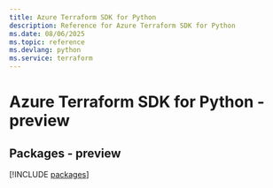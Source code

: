 ```yaml
---
title: Azure Terraform SDK for Python
description: Reference for Azure Terraform SDK for Python
ms.date: 08/06/2025
ms.topic: reference
ms.devlang: python
ms.service: terraform
---
```

# Azure Terraform SDK for Python - preview
## Packages - preview
[!INCLUDE [packages](terraform-index.md)]
